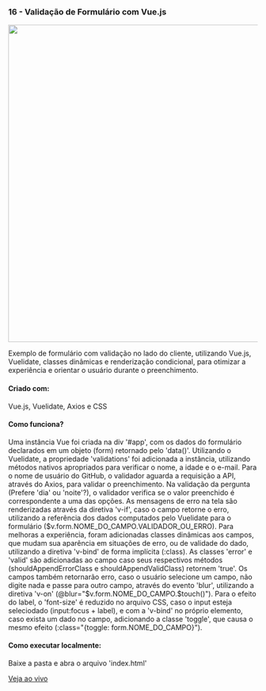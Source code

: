 <h3 align="left">16 - Validação de Formulário com Vue.js</h3>
<img src="https://omagotemum.site/assets/img/portfolio/goodbye31/16/project.png" width="640" />
<p align="left">Exemplo de formulário com validação no lado do cliente, utilizando Vue.js, Vuelidate, classes dinâmicas e renderização condicional, para otimizar a experiência e orientar o usuário durante o preenchimento.</p>

<h4 align="left">Criado com:</h4>
<p align="left">Vue.js, Vuelidate, Axios e CSS</p>

<h4 align="left">Como funciona?</h4>
<p align="left">Uma instância Vue foi criada na div '#app', com os dados do formulário declarados em um objeto (form) retornado pelo 'data()'. Utilizando o Vuelidate, a propriedade 'validations' foi adicionada a instância, utilizando métodos nativos apropriados para verificar o nome, a idade e o e-mail. Para o nome de usuário do GitHub, o validador aguarda a requisição a API, através do Axios, para validar o preenchimento. Na validação da pergunta (Prefere 'dia' ou 'noite'?), o validador verifica se o valor preenchido é correspondente a uma das opções. As mensagens de erro na tela são renderizadas através da diretiva 'v-if', caso o campo retorne o erro, utilizando a referência dos dados computados pelo Vuelidate para o formulário ($v.form.NOME_DO_CAMPO.VALIDADOR_OU_ERRO). Para melhoras a experiência, foram adicionadas classes dinâmicas aos campos, que mudam sua aparência em situações de erro, ou de validade do dado, utilizando a diretiva 'v-bind' de forma implícita (:class). As classes 'error' e 'valid' são adicionadas ao campo caso seus respectivos métodos (shouldAppendErrorClass e shouldAppendValidClass) retornem 'true'. Os campos também retornarão erro, caso o usuário selecione um campo, não digite nada e passe para outro campo, através do evento 'blur', utilizando a diretiva 'v-on' (@blur="$v.form.NOME_DO_CAMPO.$touch()"). Para o efeito do label, o 'font-size' é reduzido no arquivo CSS, caso o input esteja seleciodado (input:focus + label), e com a 'v-bind' no próprio elemento, caso exista um dado no campo, adicionando a classe 'toggle', que causa o mesmo efeito (:class="{toggle: form.NOME_DO_CAMPO}").</p>

<h4 align="left">Como executar localmente:</h4>
<p align="left">Baixe a pasta e abra o arquivo 'index.html'</p>

[Veja ao vivo](https://g31-validacao-form.now.sh/)
